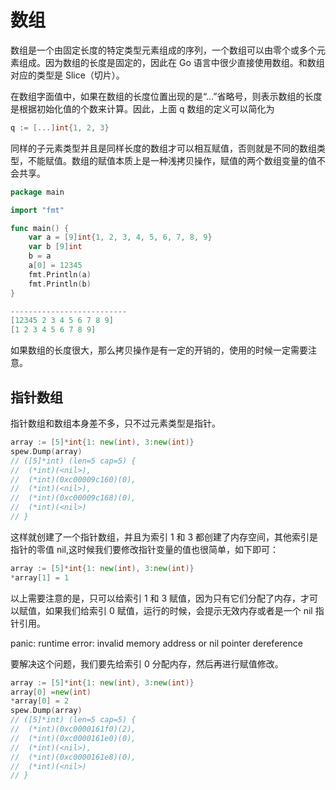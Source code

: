 # 数组

数组是一个由固定长度的特定类型元素组成的序列，一个数组可以由零个或多个元素组成。因为数组的长度是固定的，因此在 Go 语言中很少直接使用数组。和数组对应的类型是 Slice（切片）。

在数组字面值中，如果在数组的长度位置出现的是“...”省略号，则表示数组的长度是根据初始化值的个数来计算。因此，上面 q 数组的定义可以简化为

```Go
q := [...]int{1, 2, 3}
```

同样的子元素类型并且是同样长度的数组才可以相互赋值，否则就是不同的数组类型，不能赋值。数组的赋值本质上是一种浅拷贝操作，赋值的两个数组变量的值不会共享。

```go
package main

import "fmt"

func main() {
    var a = [9]int{1, 2, 3, 4, 5, 6, 7, 8, 9}
    var b [9]int
    b = a
    a[0] = 12345
    fmt.Println(a)
    fmt.Println(b)
}

--------------------------
[12345 2 3 4 5 6 7 8 9]
[1 2 3 4 5 6 7 8 9]
```

如果数组的长度很大，那么拷贝操作是有一定的开销的，使用的时候一定需要注意。

## 指针数组

指针数组和数组本身差不多，只不过元素类型是指针。

```go
array := [5]*int{1: new(int), 3:new(int)}
spew.Dump(array)
// ([5]*int) (len=5 cap=5) {
//  (*int)(<nil>),
//  (*int)(0xc00009c160)(0),
//  (*int)(<nil>),
//  (*int)(0xc00009c168)(0),
//  (*int)(<nil>)
// }
```

这样就创建了一个指针数组，并且为索引 1 和 3 都创建了内存空间，其他索引是指针的零值 nil,这时候我们要修改指针变量的值也很简单，如下即可：

```go
array := [5]*int{1: new(int), 3:new(int)}
*array[1] = 1
```

以上需要注意的是，只可以给索引 1 和 3 赋值，因为只有它们分配了内存，才可以赋值，如果我们给索引 0 赋值，运行的时候，会提示无效内存或者是一个 nil 指针引用。

panic: runtime error: invalid memory address or nil pointer dereference

要解决这个问题，我们要先给索引 0 分配内存，然后再进行赋值修改。

```go
array := [5]*int{1: new(int), 3:new(int)}
array[0] =new(int)
*array[0] = 2
spew.Dump(array)
// ([5]*int) (len=5 cap=5) {
//  (*int)(0xc0000161f0)(2),
//  (*int)(0xc0000161e0)(0),
//  (*int)(<nil>),
//  (*int)(0xc0000161e8)(0),
//  (*int)(<nil>)
// }
```
